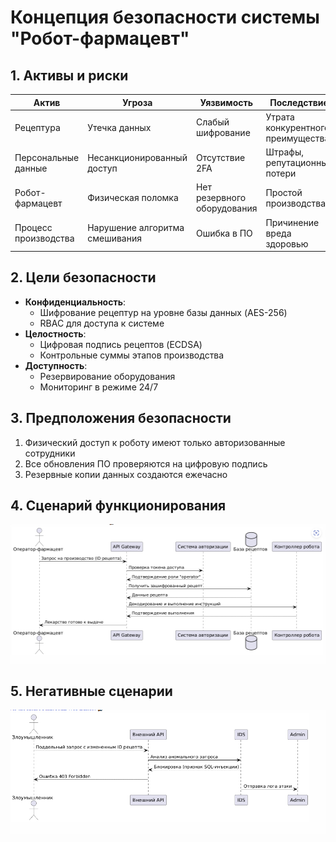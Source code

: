 # Концепция безопасности системы "Робот-фармацевт"

## 1. Активы и риски
| Актив                | Угроза                                    | Уязвимость               | Последствие                 |
|----------------------|-------------------------------------------|--------------------------|-----------------------------|
| Рецептура            | Утечка данных                             | Слабый шифрование        | Утрата конкурентного преимущества |
| Персональные данные   | Несанкционированный доступ               | Отсутствие 2FA           | Штрафы, репутационные потери |
| Робот-фармацевт       | Физическая поломка                       | Нет резервного оборудования | Простой производства        |
| Процесс производства | Нарушение алгоритма смешивания           | Ошибка в ПО               | Причинение вреда здоровью   |

## 2. Цели безопасности
- **Конфиденциальность**: 
  - Шифрование рецептур на уровне базы данных (AES-256)
  - RBAC для доступа к системе
- **Целостность**: 
  - Цифровая подпись рецептов (ECDSA)
  - Контрольные суммы этапов производства
- **Доступность**: 
  - Резервирование оборудования
  - Мониторинг в режиме 24/7

## 3. Предположения безопасности
1. Физический доступ к роботу имеют только авторизованные сотрудники
2. Все обновления ПО проверяются на цифровую подпись
3. Резервные копии данных создаются ежечасно

## 4. Сценарий функционирования
![Сценарий функционирования](diagrams/scenario.PNG)

## 5. Негативные сценарии
![Негативные сценарии](diagrams/negsc.PNG)
